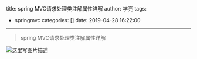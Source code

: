 title: spring MVC请求处理类注解属性详解
author: 学亮
tags:
  - springmvc
categories: []
date: 2019-04-28 16:22:00
---
> spring MVC请求处理类注解属性详解

![这里写图片描述](https://img-blog.csdn.net/20180825111843497?watermark/2/text/aHR0cHM6Ly9ibG9nLmNzZG4ubmV0L2E3NzIzMDQ0MTk=/font/5a6L5L2T/fontsize/400/fill/I0JBQkFCMA==/dissolve/70)